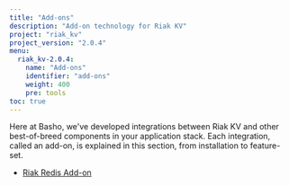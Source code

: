```yaml
---
title: "Add-ons"
description: "Add-on technology for Riak KV"
project: "riak_kv"
project_version: "2.0.4"
menu:
  riak_kv-2.0.4:
    name: "Add-ons"
    identifier: "add-ons"
    weight: 400
    pre: tools
toc: true
---
```




Here at Basho, we've developed integrations between Riak KV and other best-of-breed components in your application stack. Each integration, called an add-on, is explained in this section, from installation to feature-set.

* [Riak Redis Add-on](/riak/kv/2.0.4/add-ons/redis/)